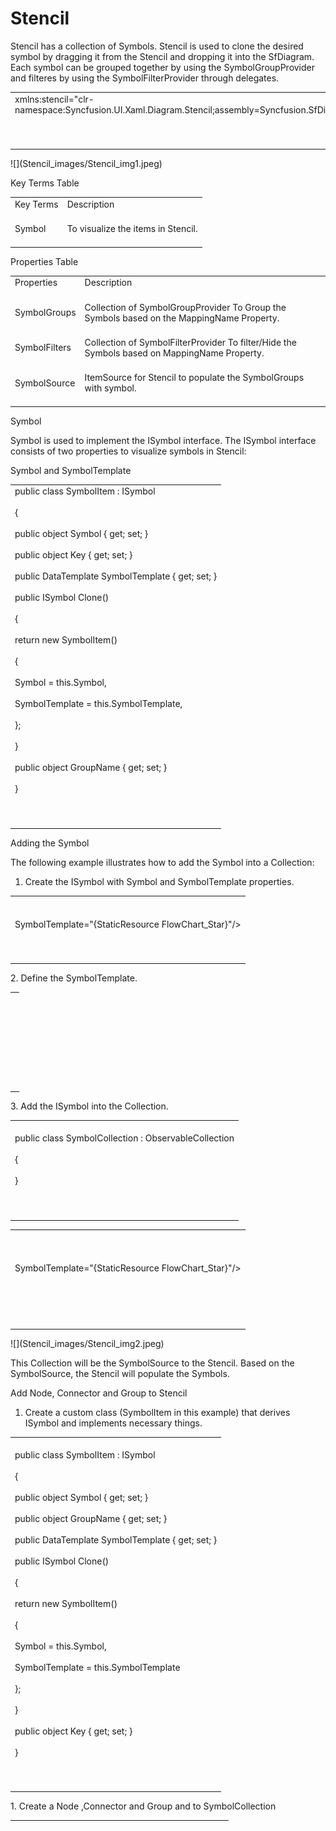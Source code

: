 # Stencil

Stencil has a collection of Symbols. Stencil is used to clone the desired symbol by dragging it from the Stencil and dropping it into the SfDiagram. Each symbol can be grouped together by using the SymbolGroupProvider and filteres by using the SymbolFilterProvider through delegates.

<table>
<tr>
<td>
xmlns:stencil="clr-namespace:Syncfusion.UI.Xaml.Diagram.Stencil;assembly=Syncfusion.SfDiagram.Wpf"<br/><br/><br/><br/></td></tr>
</table>
![](Stencil_images/Stencil_img1.jpeg)


Key Terms Table

<table>
<tr>
<td>
Key Terms<br/><br/></td><td>
Description<br/><br/></td></tr>
<tr>
<td>
Symbol<br/><br/></td><td>
To visualize the items in Stencil.<br/><br/></td></tr>
</table>
Properties Table

<table>
<tr>
<td>
Properties<br/><br/></td><td>
Description<br/><br/></td></tr>
<tr>
<td>
SymbolGroups<br/><br/></td><td>
Collection of SymbolGroupProvider To Group the Symbols based on the MappingName Property.<br/><br/></td></tr>
<tr>
<td>
SymbolFilters<br/><br/></td><td>
Collection of SymbolFilterProvider To filter/Hide the Symbols based on MappingName Property.<br/><br/></td></tr>
<tr>
<td>
SymbolSource<br/><br/></td><td>
ItemSource for Stencil to populate the SymbolGroups with symbol.<br/><br/></td></tr>
</table>
Symbol

Symbol is used to implement the ISymbol interface. The ISymbol interface consists of two properties to visualize symbols in Stencil:

Symbol and SymbolTemplate

<table>
<tr>
<td>
public class SymbolItem : ISymbol<br/><br/>{<br/><br/>public object Symbol { get; set; }<br/><br/>public object Key { get; set; }<br/><br/>public DataTemplate SymbolTemplate { get; set; }<br/><br/>public ISymbol Clone()<br/><br/>{<br/><br/>return new SymbolItem()<br/><br/>{<br/><br/>Symbol = this.Symbol,<br/><br/>SymbolTemplate = this.SymbolTemplate,<br/><br/>};<br/><br/>}<br/><br/>public object GroupName { get; set; }<br/><br/>}<br/><br/><br/><br/></td></tr>
</table>
Adding the Symbol

The following example illustrates how to add the Symbol into a Collection:

1. Create the ISymbol with Symbol and SymbolTemplate properties.
<table>
<tr>
<td>
<br/><local:SymbolItem GroupName="Flow Chart" Symbol="FlowChart_Star" <br/><br/>SymbolTemplate="{StaticResource FlowChart_Star}"/><br/><br/><br/><br/></td></tr>
</table>
2. Define the SymbolTemplate.
<table>
<tr>
<td>
<br/><DataTemplate x:Key="FlowChart_Star"><br/><br/><Path Style="{StaticResource SymbolStyle}" Data="M 9,2 11,7 17,7 12,10 14,15 9,12   <br/><br/>4,15 6,10 1,7 7,7 Z" Stretch="Fill"/><br/><br/></DataTemplate><br/><br/><br/><br/></td></tr>
</table>
3. Add the ISymbol into the Collection.
<table>
<tr>
<td>
<br/>public class SymbolCollection : ObservableCollection<ISymbol><br/><br/>{<br/><br/>}<br/><br/><br/><br/></td></tr>
</table>
<table>
<tr>
<td>
<local:SymbolCollection x:Key="symbolcollection"><br/><br/><local:SymbolItem GroupName="Flow Chart" Symbol="FlowChart_Star" <br/><br/>SymbolTemplate="{StaticResource FlowChart_Star}"/><br/><br/></local:SymbolCollection><br/><br/><br/><br/></td></tr>
</table>
![](Stencil_images/Stencil_img2.jpeg)


This Collection will be the SymbolSource to the Stencil. Based on the SymbolSource, the Stencil will populate the Symbols.

Add Node, Connector and Group to Stencil

1. Create a custom class (SymbolItem in this example) that derives ISymbol and implements necessary things.
<table>
<tr>
<td>
<br/>public class SymbolItem : ISymbol<br/><br/>{<br/><br/>public object Symbol { get; set; }<br/><br/>public object GroupName { get; set; }<br/><br/>public DataTemplate SymbolTemplate { get; set; }<br/><br/>public ISymbol Clone()<br/><br/>{<br/><br/>return new SymbolItem()<br/><br/>{<br/><br/>Symbol = this.Symbol,<br/><br/>SymbolTemplate = this.SymbolTemplate<br/><br/>};<br/><br/>}<br/><br/>public object Key { get; set; }<br/><br/>}<br/><br/><br/><br/></td></tr>
</table>
1. Create a Node ,Connector and Group and to SymbolCollection
<table>
<tr>
<td>
<br/><!--Collection of Symbols--><br/><br/><sync:SymbolCollection><br/><br/><!--ISymbol--><br/><br/><local:SymbolItem GroupName="Nodes"><br/><br/><local:SymbolItem.Symbol><br/><br/><!--NodeViewModel--><br/><br/><sync:NodeViewModel UnitHeight="50" UnitWidth="50" OffsetX="200" OffsetY="200" ShapeStyle="{StaticResource nodestyle}"><br/><br/><sync:NodeViewModel.Shape><br/><br/><RectangleGeometry Rect="10,10,10,10"></RectangleGeometry><br/><br/></sync:NodeViewModel.Shape><br/><br/></sync:NodeViewModel><br/><br/></local:SymbolItem.Symbol><br/><br/></local:SymbolItem><br/><br/><local:SymbolItem GroupName="Connectors"><br/><br/><local:SymbolItem.Symbol><br/><br/><!--ConnectorViewModel--><br/><br/><sync:ConnectorViewModel ConnectorGeometryStyle="{StaticResource connectorstyle}" SourcePoint="100,100" TargetPoint="200,200"/><br/><br/></local:SymbolItem.Symbol><br/><br/></local:SymbolItem><br/><br/><local:SymbolItem GroupName="Groups"><br/><br/><local:SymbolItem.Symbol><br/><br/><!--GroupViewModel--><br/><br/><sync:GroupViewModel><br/><br/><!--GroupViewModel.Nodes--><br/><br/><sync:GroupViewModel.Nodes><br/><br/><sync:NodeCollection><br/><br/><sync:NodeViewModel UnitHeight="50" UnitWidth="50" OffsetX="300" OffsetY="300" ShapeStyle="{StaticResource nodestyle}"><br/><br/><sync:NodeViewModel.Shape><br/><br/><EllipseGeometry RadiusX="10" RadiusY="10"/><br/><br/></sync:NodeViewModel.Shape><br/><br/></sync:NodeViewModel><br/><br/></sync:NodeCollection><br/><br/></sync:GroupViewModel.Nodes><br/><br/><!--GroupViewModel.Connectors--><br/><br/><sync:GroupViewModel.Connectors><br/><br/><sync:ConnectorCollection><br/><br/><sync:ConnectorViewModel ConnectorGeometryStyle="{StaticResource connectorstyle}"<br/><br/>SourcePoint="100,100" TargetPoint="200,200"/><br/><br/></sync:ConnectorCollection><br/><br/></sync:GroupViewModel.Connectors><br/><br/></sync:GroupViewModel><br/><br/></local:SymbolItem.Symbol><br/><br/></local:SymbolItem><br/><br/></sync:SymbolCollection><br/><br/></td></tr>
</table>
2. Add SymbolCollection to SymbolSource of Stencil
<table>
<tr>
<td>
<br/><stencil:Stencil x:Name="stencil" ExpandMode="All"><br/><br/><stencil:Stencil.SymbolSource><br/><br/><!--Collection of Symbols--><br/><br/><sync:SymbolCollection><br/><br/><!—from Step2--><br/><br/></sync:SymbolCollection><br/><br/></stencil:Stencil.SymbolSource><br/><br/><!--SymbolGroup--><br/><br/><stencil:Stencil.SymbolGroups><br/><br/><stencil:SymbolGroups><br/><br/><!--To Map Symbols based on GroupName--><br/><br/><stencil:SymbolGroupProvider MappingName="GroupName"/><br/><br/></stencil:SymbolGroups><br/><br/></stencil:Stencil.SymbolGroups><br/><br/></stencil:Stencil><br/><br/></td></tr>
</table>
![](Stencil_images/Stencil_img3.jpeg)


SymbolGroup

SymbolGroup is used group the Symbols in Stencil. The SymbolGroupProvider groups the symbols based on the MappingName property.

The following code example illustrates how to create a stencil

<table>
<tr>
<td>
<stencil:Stencil x:Name="stencil" SymbolSource="{StaticResource symbolcollection}"><br/><br/><stencil:Stencil.SymbolGroups><br/><br/><stencil:SymbolGroups><br/><br/><stencil:SymbolGroupProvider MappingName="GroupName"/><br/><br/></stencil:SymbolGroups><br/><br/></stencil:Stencil.SymbolGroups><br/><br/></stencil:Stencil><br/><br/><br/><br/></td></tr>
</table>
SymbolFilter 

This is used to filter the SymbolGroups in Stencil. SymbolFilterProvider is used for filtering the SymbolGroup by using Delegate. The desired Group can be displayed by using the SelectedFilter property.

The following code example shows how to define the SymbolFilter

<table>
<tr>
<td>
<stencil:Stencil.SymbolFilters><br/><br/><stencil:SymbolFilters><br/><br/><stencil:SymbolFilterProvider><br/><br/></stencil:SymbolFilterProvider><br/><br/></stencil:SymbolFilters><br/><br/></stencil:Stencil.SymbolFilters><br/><br/><br/><br/></td></tr>
</table>
The following code example shows how to define the SelectedFilter

<table>
<tr>
<td>
stencil.SelectedFilter = new SymbolFilterProvider() { Filter = Filter, Content = "Test" };<br/><br/><br/><br/></td></tr>
</table>
The following code example shows how to use Delegate for SymbolFilter

<table>
<tr>
<td>
private bool Filter(SymbolFilterProvider sender, ISymbol symbol)<br/><br/>{<br/><br/>if((symbol as SymbolItem).GroupName=="Flow Chart")<br/><br/>{<br/><br/>return true;<br/><br/>}<br/><br/>else<br/><br/>{<br/><br/>return false;<br/><br/>}<br/><br/>}<br/><br/><br/><br/></td></tr>
</table>
Symbol

Symbol is used to implement the ISymbol interface. The ISymbol interface consists of two properties to visualize symbols in the Stencil.

<table>
<tr>
<td>
Property<br/><br/></td><td>
Description<br/><br/></td></tr>
<tr>
<td>
Symbol<br/><br/></td><td>
Symbol accepts any object<br/><br/></td></tr>
<tr>
<td>
SymbolTemplate<br/><br/></td><td>
DataTemplate to visualize the symbol in Stencil<br/><br/></td></tr>
</table>


Preview for Drag and Drop

SfDiagram provides preview support for Stencil. When you drag an item from Stencil to Diagram, a preview of the dragged item will be displayed. You can enable or disable the preview support. You can also customize the preview.

Use Case Scenario

This feature displays a preview of the item you drag from Stencil, enabling you to identify the item you are dragging from the Stencil to the SfDiagram control. It also it gives a preview of the size and appearance of the item before it is dropped.

Enabling preview

To enable preview for the dragged item from Stencil, set the Constraints property of Stencil to ShowPreview. To disable preview, remove ShowPreview from Constraints property. By default, preview for drag and drop is enabled.

The following code example illustrates how to enable preview support

<table>
<tr>
<td>
//Enables the drag and drop preview.<br/><br/>stencil.Constraints = stencil.Constraints | StencilConstraints.ShowPreview;<br/><br/>//Disables the drag and drop preview.<br/><br/>stencil.Constraints = stencil.Constraints & ~StencilConstraints.ShowPreview;<br/><br/><br/><br/></td></tr>
</table>
Here, Stencil is an instance of Stencil.

![](Stencil_images/Stencil_img4.jpeg)


Customization of Preview for Drag and Drop

You can customize the preview content by overriding the PrepareDragDropPreview method of the Stencil feature. The following code example illustrates how to customize preview content.

<table>
<tr>
<td>
public class CustomStencil : Stencil<br/><br/>{<br/><br/>protected override void PrepareDragDropPreview()<br/><br/>{<br/><br/>this.SymbolPreview = new ContentPresenter()<br/><br/>{<br/><br/>Content = new Rectangle()<br/><br/>{<br/><br/>Width = 50,<br/><br/>Height = 50,<br/><br/>Fill = new SolidColorBrush(Colors.SteelBlue)<br/><br/>}<br/><br/>};<br/><br/>}<br/><br/>}<br/><br/><br/><br/></td></tr>
</table>
SymbolGroups

The SymbolGroupProvider groups the symbols into SymbolGroup based on the MappingName property.

<table>
<tr>
<td>
Name<br/><br/></td><td>
Description<br/><br/></td></tr>
<tr>
<td>
MappingName<br/><br/></td><td>
Used to group the symbols by mapping this property to the custom property of Symbols.<br/><br/></td></tr>
</table>
The following code example illustrates how to create a SymbolGroup

<table>
<tr>
<td>
<stencil:Stencil x:Name="stencil" SymbolSource="{StaticResource symbolcollection}"><br/><br/><stencil:Stencil.SymbolGroups><br/><br/><stencil:SymbolGroups><br/><br/><stencil:SymbolGroupProvider MappingName="GroupName"/><br/><br/></stencil:SymbolGroups><br/><br/></stencil:Stencil.SymbolGroups><br/><br/></stencil:Stencil><br/><br/><br/><br/></td></tr>
</table>
Expand or Collapse SymbolGroup

Expand and Collapse can be performed on SymbolGroup (updating the Visibility of the Symbols) based on the ExpandMode property. It includes the following options. The default option is One.

<table>
<tr>
<td>
S.No<br/><br/></td><td>
Expand Mode<br/><br/></td><td>
Description<br/><br/></td></tr>
<tr>
<td>
1.<br/><br/></td><td>
One <br/><br/></td><td>
Always one SymbolGroup is in expanded state.<br/><br/></td></tr>
<tr>
<td>
2.<br/><br/></td><td>
OneOrMore<br/><br/></td><td>
At least one SymbolGroup is in expanded state.<br/><br/></td></tr>
<tr>
<td>
3.<br/><br/></td><td>
ZeroOrOne<br/><br/></td><td>
Not more than a single SymbolGroup is in expanded state. All ‘SymbolGroup’ can be in collapsed state.<br/><br/></td></tr>
<tr>
<td>
4<br/><br/></td><td>
ZeroOrMore<br/><br/></td><td>
Any number of SymbolGroup can be in the expanded state. All ‘SymbolGroup’ can be in collapsed state.<br/><br/></td></tr>
<tr>
<td>
5.<br/><br/></td><td>
All<br/><br/></td><td>
All the SymbolGroup is in expanded state.<br/><br/></td></tr>
</table>
SymbolFilters

SymboFilterProvider is used to filter or hide the symbols by using delegates. SymbolFilters are the collection of SymbolFilterProvider.

The following code example shows how to create and add the SymbolFilter. Based on the return Boolean value of the SymbolFilter delegate, the corresponding item is reoved from Stencil. When a SymbolGroup does not have any Symbols, the corresponding SymbolGroup is also removed.

<table>
<tr>
<td>
private void CreateFilters()<br/><br/>{<br/><br/>stencil.SymbolFilters = new SymbolFilters();<br/><br/>SymbolFilterProvider allFilter = new SymbolFilterProvider<br/><br/>{<br/><br/>Content = "All",<br/><br/>Filter = SymbolFilter<br/><br/>};<br/><br/>SymbolFilterProvider kitchenFilter = new SymbolFilterProvider<br/><br/>{<br/><br/>Content = "Kitchen",<br/><br/>Filter = SymbolFilter<br/><br/>};<br/><br/>stencil.SymbolFilters.Add(addFilter);<br/><br/>stencil.SymbolFilters.Add(kitchenFilter);<br/><br/>}<br/><br/>// sender: used to get the selected SymbolFilters<br/><br/>private bool SymbolFilter(SymbolFilterProvider sender, ISymbol symbol)<br/><br/>{<br/><br/>if (sender.Content.ToString() == "All")<br/><br/>{<br/><br/>return true;<br/><br/>}<br/><br/>if ((symbol as SymbolItem).GroupName == sender.Content.ToString())<br/><br/>{<br/><br/>return true;<br/><br/>}<br/><br/>return false;<br/><br/>}<br/><br/><br/><br/></td></tr>
</table>
SelectedFilter

There can be multiple SymbolFilters, but only one filter can be selected at a time. These SymbolFilters are visually represented in a combo box. When the selected item is changed in the combo box, SelectedFilter is updated accordingly.

![](Stencil_images/Stencil_img5.jpeg)


